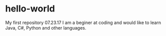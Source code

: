 # hello-world
My first repository 07.23.17
I am a beginer at coding and would like to learn Java, C#, Python and other languages. 
